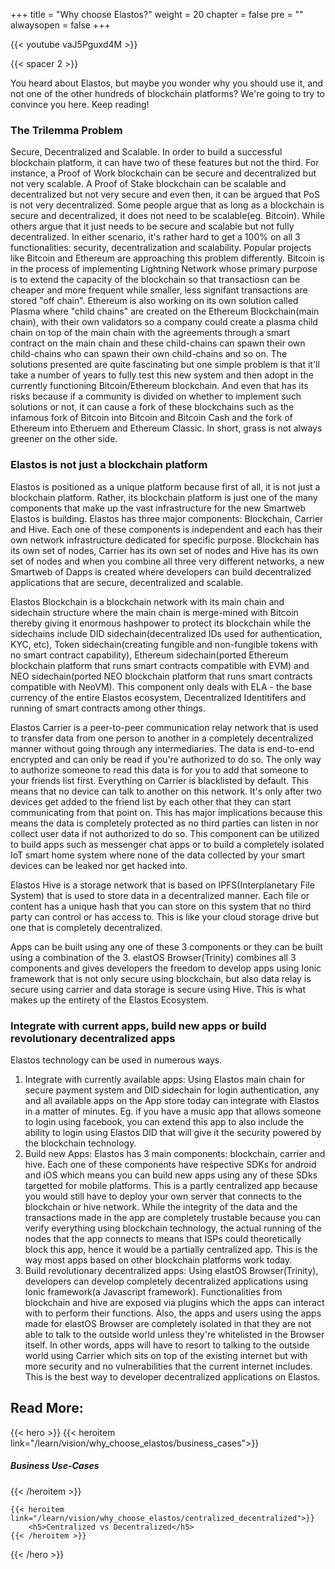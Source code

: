 +++
title = "Why choose Elastos?"
weight = 20
chapter = false
pre = ""
alwaysopen = false
+++

{{< youtube vaJ5Pguxd4M >}}

{{< spacer 2 >}}

You heard about Elastos, but maybe you wonder why you should use it, and not one of the other hundreds of blockchain platforms? We're going to try to convince you here. Keep reading!

### The Trilemma Problem
Secure, Decentralized and Scalable. In order to build a successful blockchain platform, it can have two of these features but not the third. For instance, a Proof of Work blockchain can be secure and decentralized but not very scalable. A Proof of Stake blockchain can be scalable and decentralized but not very secure and even then, it can be argued that PoS is not very decentralized. Some people argue that as long as a blockchain is secure and decentralized, it does not need to be scalable(eg. Bitcoin). While others argue that it just needs to be secure and scalable but not fully decentralized. In either scenario, it's rather hard to get a 100% on all 3 functionalities: security, decentralization and scalability. Popular projects like Bitcoin and Ethereum are approaching this problem differently. Bitcoin is in the process of implementing Lightning Network whose primary purpose is to extend the capacity of the blockchain so that transactiosn can be cheaper and more frequent while smaller, less signifant transactions are stored "off chain". Ethereum is also working on its own solution called Plasma where "child chains" are created on the Ethereum Blockchain(main chain), with their own validators so a company could create a plasma child chain on top of the main chain with the agreements through a smart contract on the main chain and these child-chains can spawn their own child-chains who can spawn their own child-chains and so on. The solutions presented are quite fascinating but one simple problem is that it'll take a number of years to fully test this new system and then adopt in the currently functioning Bitcoin/Ethereum blockchain. And even that has its risks because if a community is divided on whether to implement such solutions or not, it can cause a fork of these blockchains such as the infamous fork of Bitcoin into Bitcoin and Bitcoin Cash and the fork of Ethereum into Etheruem and Ethereum Classic. In short, grass is not always greener on the other side.

### Elastos is not just a blockchain platform
Elastos is positioned as a unique platform because first of all, it is not just a blockchain platform. Rather, its blockchain platform is just one of the many components that make up the vast infrastructure for the new Smartweb Elastos is building. Elastos has three major components: Blockchain, Carrier and Hive. Each one of these components is independent and each has their own network infrastructure dedicated for specific purpose. Blockchain has its own set of nodes, Carrier has its own set of nodes and Hive has its own set of nodes and when you combine all three very different networks, a new Smartweb of Dapps is created where developers can build decentralized applications that are secure, decentralized and scalable. 

Elastos Blockchain is a blockchain network with its main chain and sidechain structure where the main chain is merge-mined with Bitcoin thereby giving it enormous hashpower to protect its blockchain while the sidechains include DID sidechain(decentralized IDs used for authentication, KYC, etc), Token sidechain(creating fungible and non-fungible tokens with no smart contract capability), Ethereum sidechain(ported Ethereum blockchain platform that runs smart contracts compatible with EVM) and NEO sidechain(ported NEO blockchain platform that runs smart contracts compatible with NeoVM). This component only deals with ELA - the base currency of the entire Elastos ecosystem, Decentralized Identitifers and running of smart contracts among other things.

Elastos Carrier is a peer-to-peer communication relay network that is used to transfer data from one person to another in a completely decentralized manner without going through any intermediaries. The data is end-to-end encrypted and can only be read if you're authorized to do so. The only way to authorize someone to read this data is for you to add that someone to your friends list first. Everything on Carrier is blacklisted by default. This means that no device can talk to another on this network. It's only after two devices get added to the friend list by each other that they can start communicating from that point on. This has major implications because this means the data is completely protected as no third parties can listen in nor collect user data if not authorized to do so. This component can be utilized to build apps such as messenger chat apps or to build a completely isolated IoT smart home system where none of the data collected by your smart devices can be leaked nor get hacked into. 

Elastos Hive is a storage network that is based on IPFS(Interplanetary File System) that is used to store data in a decentralized manner. Each file or content has a unique hash that you can store on this system that no third party can control or has access to. This is like your cloud storage drive but one that is completely decentralized.

Apps can be built using any one of these 3 components or they can be built using a combination of the 3. elastOS Browser(Trinity) combines all 3 components and gives developers the freedom to develop apps using Ionic framework that is not only secure using blockchain, but also data relay is secure using carrier and data storage is secure using Hive. This is what makes up the entirety of the Elastos Ecosystem.

### Integrate with current apps, build new apps or build revolutionary decentralized apps 
Elastos technology can be used in numerous ways. 
1. Integrate with currently available apps: Using Elastos main chain for secure payment system and DID sidechain for login authentication, any and all available apps on the App store today can integrate with Elastos in a matter of minutes. Eg. if you have a music app that allows someone to login using facebook, you can extend this app to also include the ability to login using Elastos DID that will give it the security powered by the blockchain technology. 
2. Build new Apps: Elastos has 3 main components: blockchain, carrier and hive. Each one of these components have respective SDKs for android and iOS which means you can build new apps using any of these SDks targetted for mobile platforms. This is a partly centralized app because you would still have to deploy your own server that connects to the blockchain or hive network. While the integrity of the data and the transactions made in the app are completely trustable because you can verify everything using blockchain technology, the actual running of the nodes that the app connects to means that ISPs could theoretically block this app, hence it would be a partially centralized app. This is the way most apps based on other blockchain platforms work today.
3. Build revolutionary decentralized apps: Using elastOS Browser(Trinity), developers can develop completely decentralized applications using Ionic framework(a Javascript framework). Functionalities from blockchain and hive are exposed via plugins which the apps can interact with to perform their functions. Also, the apps and users using the apps made for elastOS Browser are completely isolated in that they are not able to talk to the outside world unless they're whitelisted in the Browser itself. In other words, apps will have to resort to talking to the outside world using Carrier which sits on top of the existing internet but with more security and no vulnerabilities that the current internet includes. This is the best way to developer decentralized applications on Elastos.

## Read More:

{{< hero >}}
    {{< heroitem link="/learn/vision/why_choose_elastos/business_cases">}}
        <h5>Business Use-Cases</h5>
    {{< /heroitem >}}
    
    {{< heroitem link="/learn/vision/why_choose_elastos/centralized_decentralized">}}
        <h5>Centralized vs Decentralized</h5>
    {{< /heroitem >}}
{{< /hero >}}
